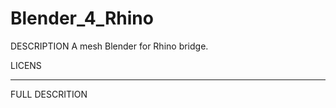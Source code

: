 # Blender_4_Rhino

DESCRIPTION
A mesh Blender for Rhino bridge.



LICENS



-----------------------
FULL DESCRITION
